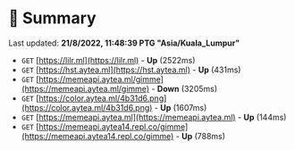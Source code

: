 # 📖 Summary
Last updated: **21/8/2022, 11:48:39 PTG "Asia/Kuala_Lumpur"**

- `GET` [https://lilr.ml](https://lilr.ml) - **Up** (2522ms)
- `GET` [https://hst.aytea.ml](https://hst.aytea.ml) - **Up** (431ms)
- `GET` [https://memeapi.aytea.ml/gimme](https://memeapi.aytea.ml/gimme) - **Down** (3205ms)
- `GET` [https://color.aytea.ml/4b31d6.png](https://color.aytea.ml/4b31d6.png) - **Up** (1607ms)
- `GET` [https://memeapi.aytea.ml](https://memeapi.aytea.ml) - **Up** (144ms)
- `GET` [https://memeapi.aytea14.repl.co/gimme](https://memeapi.aytea14.repl.co/gimme) - **Up** (788ms)
